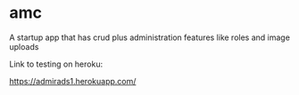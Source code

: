 # amc
A startup app that has crud plus administration features like roles and image uploads

Link to testing on heroku:

https://admirads1.herokuapp.com/

